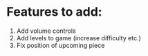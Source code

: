 # Features to add:

1) Add volume controls
2) Add levels to game (increase difficulty etc.)
3) Fix position of upcoming piece
